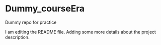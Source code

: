 # Dummy_courseEra
Dummy repo for practice 

I am editing the README file. Adding some more details about the project description.
